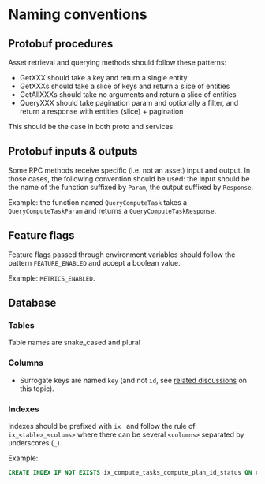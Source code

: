 # Naming conventions

## Protobuf procedures

Asset retrieval and querying methods should follow these patterns:

- GetXXX should take a key and return a single entity
- GetXXXs should take a slice of keys and return a slice of entities
- GetAllXXXs should take no arguments and return a slice of entities
- QueryXXX should take pagination param and optionally a filter, and return a response with entities (slice) + pagination

This should be the case in both proto and services.

## Protobuf inputs & outputs

Some RPC methods receive specific (i.e. not an asset) input and output.
In those cases, the following convention should be used: the input should be the name of the function suffixed by `Param`, the output suffixed by `Response`.

Example: the function named `QueryComputeTask` takes a `QueryComputeTaskParam` and returns a `QueryComputeTaskResponse`.

## Feature flags

Feature flags passed through environment variables should follow the pattern `FEATURE_ENABLED` and accept a boolean value.

Example: `METRICS_ENABLED`.

## Database

### Tables

Table names are snake_cased and plural

### Columns

- Surrogate keys are named `key` (and not `id`, see [related discussions](https://github.com/owkin/orchestrator/issues/538) on this topic).

### Indexes

Indexes should be prefixed with `ix_` and follow the rule of `ix_<table>_<colums>` where there can be several `<columns>` separated by underscores (`_`).

Example:

```sql
CREATE INDEX IF NOT EXISTS ix_compute_tasks_compute_plan_id_status ON compute_tasks (compute_plan_id, status);
```
